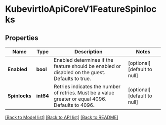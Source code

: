 # KubevirtIoApiCoreV1FeatureSpinlocks

## Properties
Name | Type | Description | Notes
------------ | ------------- | ------------- | -------------
**Enabled** | **bool** | Enabled determines if the feature should be enabled or disabled on the guest. Defaults to true. | [optional] [default to null]
**Spinlocks** | **int64** | Retries indicates the number of retries. Must be a value greater or equal 4096. Defaults to 4096. | [optional] [default to null]

[[Back to Model list]](../README.md#documentation-for-models) [[Back to API list]](../README.md#documentation-for-api-endpoints) [[Back to README]](../README.md)


